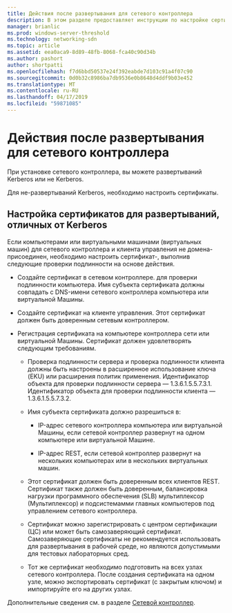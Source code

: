 ```yaml
---
title: Действия после развертывания для сетевого контроллера
description: В этом разделе предоставляет инструкции по настройке сертификата для развертывания сетевого контроллера в Windows Server 2016 Datacenter не Kerberos.
manager: brianlic
ms.prod: windows-server-threshold
ms.technology: networking-sdn
ms.topic: article
ms.assetid: eea0aca9-8d89-48fb-8068-fca40c90d34b
ms.author: pashort
author: shortpatti
ms.openlocfilehash: f7d6bbd50537e24f392eabde7d103c91a4f07c90
ms.sourcegitcommit: 0d0b32c8986ba7db9536e0b8648d4ddf9b03e452
ms.translationtype: MT
ms.contentlocale: ru-RU
ms.lasthandoff: 04/17/2019
ms.locfileid: "59871085"
---
```

# <a name="post-deployment-steps-for-network-controller"></a>Действия после развертывания для сетевого контроллера

При установке сетевого контроллера, вы можете развертываний Kerberos или не Kerberos.

Для не\-развертываний Kerberos, необходимо настроить сертификаты.

## <a name="configure-certificates-for-non-kerberos-deployments"></a>Настройка сертификатов для развертываний, отличных от Kerberos

Если компьютерами или виртуальными машинами \(виртуальных машин\) для сетевого контроллера и клиента управления не домена\-присоединен, необходимо настроить сертификат\-, выполнив следующие проверки подлинности на основе действия.

- Создайте сертификат в сетевом контроллере. для проверки подлинности компьютера. Имя субъекта сертификата должны совпадать с DNS-имени сетевого контроллера компьютера или виртуальной Машины.

- Создайте сертификат на клиенте управления. Этот сертификат должен быть доверенным сетевым контроллером.
  
- Регистрация сертификата на компьютере контроллера сети или виртуальной Машины. Сертификат должен удовлетворять следующим требованиям.
  
    -  Проверка подлинности сервера и проверка подлинности клиента должны быть настроены в расширенное использование ключа \(EKU\) или расширения политик применения. Идентификатор объекта для проверки подлинности сервера — 1.3.6.1.5.5.7.3.1. Идентификатор объекта для проверки подлинности клиента — 1.3.6.1.5.5.7.3.2.
  
    - Имя субъекта сертификата должно разрешиться в:
  
        - IP-адрес сетевого контроллера компьютера или виртуальной Машины, если сетевой контроллер развернут на одном компьютере или виртуальной Машине.

        - IP-адрес REST, если сетевой контроллер развернут на нескольких компьютерах или в нескольких виртуальных машин.
  
    - Этот сертификат должен быть доверенным всех клиентов REST. Сертификат также должен быть доверенным, балансировка нагрузки программного обеспечения (SLB) мультиплексор (Мультиплексор) и подсистемамми главных компьютеров под управлением сетевого контроллера.
  
    - Сертификат можно зарегистрировать с центром сертификации (ЦС) или может быть самозаверяющий сертификат. Самозаверяющие сертификаты не рекомендуется использовать для развертывания в рабочей среде, но являются допустимыми для тестовых лабораторных сред.
  
    - Тот же сертификат необходимо подготовить на всех узлах сетевого контроллера. После создания сертификата на одном узле, можно экспортировать сертификат (с закрытым ключом) и импортируйте его на других узлах.

Дополнительные сведения см. в разделе [Сетевой контроллер](Network-Controller.md).
